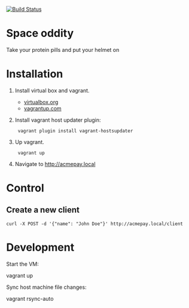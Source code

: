 [![Build Status](https://travis-ci.org/Magomogo/space-oddity.svg?branch=master)](https://travis-ci.org/Magomogo/space-oddity)

# Space oddity

Take your protein pills and put your helmet on

# Installation

1. Install virtual box and vagrant.

    * [virtualbox.org](http://www.virtualbox.org/)
    * [vagrantup.com](http://www.vagrantup.com/)

1. Install vagrant host updater plugin:

        vagrant plugin install vagrant-hostsupdater

1. Up vagrant.

        vagrant up

1. Navigate to http://acmepay.local

# Control

## Create a new client

    curl -X POST -d '{"name": "John Doe"}' http://acmepay.local/client

# Development

Start the VM:

vagrant up

Sync host machine file changes:

vagrant rsync-auto
